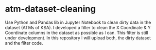 # atm-dataset-cleaning
Use Python and Pandas lib in Jupyter Notebook to clean dirty data in the dataset (ATMs of KSA).
I developed a filter to clean the X Coordinate & Y Coordinate columns in the dataset as possible as I can.
This filter is still under development. 
In this repository I will upload both, the dirty dataset and the filter code.
